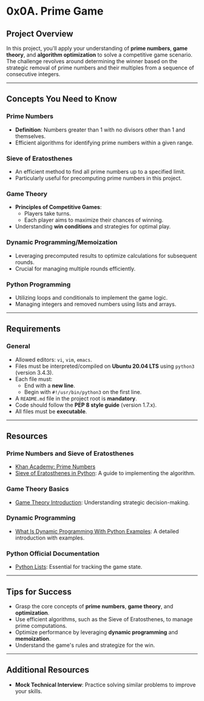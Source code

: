 # 0x0A. Prime Game

## Project Overview
In this project, you'll apply your understanding of **prime numbers**, **game theory**, and **algorithm optimization** to solve a competitive game scenario. The challenge revolves around determining the winner based on the strategic removal of prime numbers and their multiples from a sequence of consecutive integers.

---

## Concepts You Need to Know

### Prime Numbers
- **Definition**: Numbers greater than 1 with no divisors other than 1 and themselves.
- Efficient algorithms for identifying prime numbers within a given range.

### Sieve of Eratosthenes
- An efficient method to find all prime numbers up to a specified limit.
- Particularly useful for precomputing prime numbers in this project.

### Game Theory
- **Principles of Competitive Games**:
  - Players take turns.
  - Each player aims to maximize their chances of winning.
- Understanding **win conditions** and strategies for optimal play.

### Dynamic Programming/Memoization
- Leveraging precomputed results to optimize calculations for subsequent rounds.
- Crucial for managing multiple rounds efficiently.

### Python Programming
- Utilizing loops and conditionals to implement the game logic.
- Managing integers and removed numbers using lists and arrays.

---

## Requirements

### General
- Allowed editors: `vi`, `vim`, `emacs`.
- Files must be interpreted/compiled on **Ubuntu 20.04 LTS** using `python3` (version 3.4.3).
- Each file must:
  - End with a **new line**.
  - Begin with `#!/usr/bin/python3` on the first line.
- A `README.md` file in the project root is **mandatory**.
- Code should follow the **PEP 8 style guide** (version 1.7.x).
- All files must be **executable**.

---

## Resources

### Prime Numbers and Sieve of Eratosthenes
- [Khan Academy: Prime Numbers](https://www.khanacademy.org/math/algebra/x2f8bb11595b61c86:expanding-and-simplifying/x2f8bb11595b61c86:prime-numbers/v/prime-numbers)
- [Sieve of Eratosthenes in Python](https://en.wikipedia.org/wiki/Sieve_of_Eratosthenes): A guide to implementing the algorithm.

### Game Theory Basics
- [Game Theory Introduction](https://www.investopedia.com/terms/g/game-theory.asp): Understanding strategic decision-making.

### Dynamic Programming
- [What Is Dynamic Programming With Python Examples](https://realpython.com/python-dynamic-programming/): A detailed introduction with examples.

### Python Official Documentation
- [Python Lists](https://docs.python.org/3/tutorial/datastructures.html#more-on-lists): Essential for tracking the game state.

---

## Tips for Success
- Grasp the core concepts of **prime numbers**, **game theory**, and **optimization**.
- Use efficient algorithms, such as the Sieve of Eratosthenes, to manage prime computations.
- Optimize performance by leveraging **dynamic programming** and **memoization**.
- Understand the game's rules and strategize for the win.

---

## Additional Resources
- **Mock Technical Interview**: Practice solving similar problems to improve your skills.
